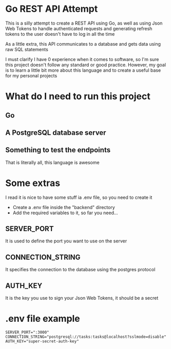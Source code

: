 # Go REST API Attempt

This is a silly attempt to create a REST API using Go, as well as
using Json Web Tokens to handle authenticated requests and generating
refresh tokens to the user doesn't have to log in all the time

As a little extra, this API communicates to a database and gets data
using raw SQL statements

I must clarify I have 0 experience when it comes to software, so I'm sure
this project doesn't follow any standard or good practice. However, my goal
is to learn a little bit more about this language and to create a useful
base for my personal projects

# What do I need to run this project
## Go
## A PostgreSQL database server
## Something to test the endpoints

That is literally all, this language is awesome

# Some extras

I read it is nice to have some stuff ia .env file, so you need to create it
- Create a .env file inside the "backend" directory
- Add the required variables to it, so far you need...

## SERVER_PORT
It is used to define the port you want to use on the server

## CONNECTION_STRING
It specifies the connection to the database using the postgres protocol

## AUTH_KEY
It is the key you use to sign your Json Web Tokens, it should be a secret

# .env file example


``
SERVER_PORT=":3000"
CONNECTION_STRING="postgresql://tasks:tasks@localhost?sslmode=disable"
AUTH_KEY="super-secret-auth-key"
``

